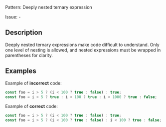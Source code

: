 Pattern: Deeply nested ternary expression 

Issue: -

## Description

Deeply nested ternary expressions make code difficult to understand. Only one level of nesting is allowed, and nested expressions must be wrapped in parentheses for clarity.

## Examples

Example of **incorrect** code:
```javascript
const foo = i > 5 ? (i < 100 ? true : false) : true;
const foo = i > 5 ? true : i < 100 ? true : i < 1000 ? true : false;
```

Example of **correct** code:
```javascript
const foo = i > 5 ? (i < 100 ? true : false) : true;
const foo = i > 5 ? (i < 100 ? true : false) : i < 100 ? true : false;
```